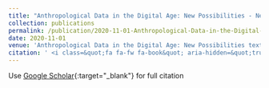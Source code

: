 ```yaml
---
title: "Anthropological Data in the Digital Age: New Possibilities - New Challenges"
collection: publications
permalink: /publication/2020-11-01-Anthropological-Data-in-the-Digital-Age-New-Possibilities-New-Challenges
date: 2020-11-01
venue: 'Anthropological Data in the Digital Age: New Possibilities textendash New Challenges'
citation: ' <i class=&quot;fa fa-fw fa-book&quot; aria-hidden=&quot;true&quot;></i> Jerome Crowder,  Mike Fortun,  Rachel Besara,  Lindsay Poirier. 2020.  <i>Anthropological Data in the Digital Age: New Possibilities textendash New Challenges</i>. Palgrave Macmillan.'
---
```

Use [Google Scholar](https://scholar.google.com/scholar?q=Anthropological+Data+in+the+Digital+Age:+New+Possibilities+++New+Challenges){:target="_blank"} for full citation